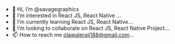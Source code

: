 - 👋 Hi, I’m @savagegraphics
- 👀 I’m interested in React JS, React Native ...
- 🌱 I’m currently learning React JS, React Native...
- 💞️ I’m looking to collaborate on React JS, React Native Project...
- 📫 How to reach me olawaleraji188@gmail.com...

<!---
savagegraphics/savagegraphics is a ✨ special ✨ repository because its `README.md` (this file) appears on your GitHub profile.
You can click the Preview link to take a look at your changes.
--->
